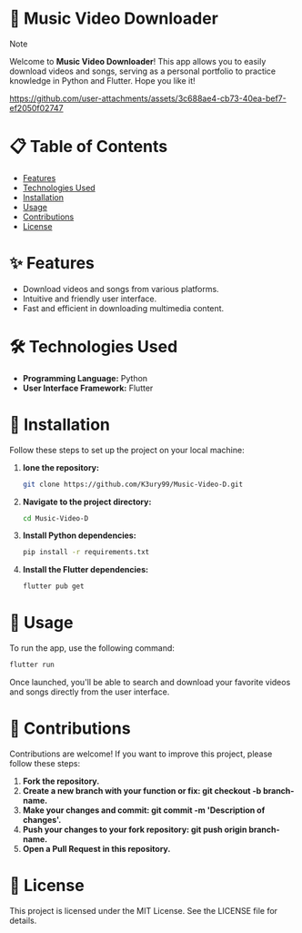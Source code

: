 # 🎵 Music Video Downloader
> [!NOTE]
> Welcome to **Music Video Downloader**! This app allows you to easily download videos and songs, serving as a personal portfolio to practice knowledge in Python and Flutter. Hope you like it!

https://github.com/user-attachments/assets/3c688ae4-cb73-40ea-bef7-ef2050f02747

# 📋 Table of Contents

- [Features](#-features)
- [Technologies Used](#-technologies-used)
- [Installation](#-installation)
- [Usage](#-usage)
- [Contributions](#-contributions)
- [License](#-license)

# ✨ Features

- Download videos and songs from various platforms.
- Intuitive and friendly user interface.
- Fast and efficient in downloading multimedia content.

# 🛠️ Technologies Used

- **Programming Language:** Python
- **User Interface Framework:** Flutter

# 🚀 Installation
Follow these steps to set up the project on your local machine:

1. **lone the repository:**
   ```bash
   git clone https://github.com/K3ury99/Music-Video-D.git
2. **Navigate to the project directory:**
   ```bash
   cd Music-Video-D
3. **Install Python dependencies:**
   ```bash
   pip install -r requirements.txt
4. **Install the Flutter dependencies:**
   ```bash
   flutter pub get

# 🎯 Usage
To run the app, use the following command:
```bash
flutter run
```
Once launched, you'll be able to search and download your favorite videos and songs directly from the user interface.

# 🤝 Contributions
Contributions are welcome! If you want to improve this project, please follow these steps:

1. **Fork the repository.**
2. **Create a new branch with your function or fix: git checkout -b branch-name.**
3. **Make your changes and commit: git commit -m 'Description of changes'.**
4. **Push your changes to your fork repository: git push origin branch-name.**
5. **Open a Pull Request in this repository.**

# 📄 License
This project is licensed under the MIT License. See the LICENSE file for details.










   

